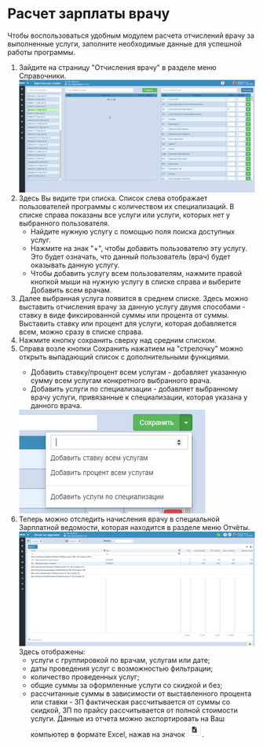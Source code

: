 # Расчет зарплаты врачу

Чтобы воспользоваться удобным модулем расчета отчислений врачу за выполненные услуги, заполните необходимые данные для успешной работы программы.
1. Зайдите на страницу "Отчисления врачу" в разделе меню Справочники.     
![Image](Image/zp2.gif)    
2. Здесь Вы видите три списка. Список слева отображает пользователей программы с количеством их специализаций. В списке справа показаны все услуги или услуги, которых нет у выбранного пользователя.   
    - Найдите нужную услугу с помощью поля поиска доступных услуг.
    - Нажмите на знак "+", чтобы добавить пользователю эту услугу. Это будет означать, что данный пользователь (врач) будет оказывать данную услугу.
    - Чтобы добавить услугу всем пользователям, нажмите правой кнопкой мыши на нужную услугу в списке справа и выберите Добавить всем врачам.
3. Далее выбранная услуга появится в среднем списке. Здесь можно выставить отчисления врачу за данную услугу двумя способами - ставку в виде фиксированной суммы или процента от суммы. Выставить ставку или процент для услуги, которая добавляется всем, можно сразу в списке справа.
4. Нажмите кнопку сохранить сверху над средним списком.
5. Справа возле кнопки Сохранить нажатием на "стрелочку" можно открыть выпадающий список с дополнительными функциями.    
    <div class="row">
        <div class="col-md-6">
            <ul>
                <li>Добавить ставку/процент всем услугам - добавляет указанную сумму всем услугам конкретного выбранного врача.</li>
                <li>Добавить услуги по специализации - добавляет выбранному врачу услуги, привязанные к специализации, которая указана у данного врача.</li>
            </ul> 
        </div>
        <div class="col-md-6"><img src="Image/zp.PNG"></div>
    </div>   
6. Теперь можно отследить начисления врачу в специальной Зарплатной ведомости, которая находится в разделе меню Отчёты.    
![Image](Image/reportsalary.png)    
    Здесь отображены:   
    - услуги с группировкой по врачам, услугам или дате;
    - даты проведения услуг с возможностью фильтрации;
    - количество проведенных услуг;
    - общие суммы за оформленные услуги со скидкой и без;
    - рассчитанные суммы в зависимости от выставленного процента или ставки - ЗП фактическая рассчитывается от суммы со скидкой, ЗП по прайсу рассчитывается от полной стоимости услуги.
Данные из отчета можно экспортировать на Ваш компьютер в формате Excel, нажав на значок ![Image](Image/export.PNG).  